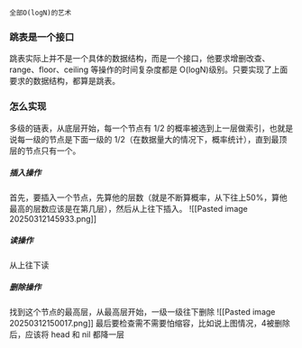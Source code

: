 	全部O(logN)的艺术
### 跳表是一个接口
跳表实际上并不是一个具体的数据结构，而是一个接口，他要求增删改查、range、floor、ceiling 等操作的时间复杂度都是 O(logN)级别。只要实现了上面要求的数据结构，都算是跳表。
### 怎么实现
多级的链表，从底层开始，每一个节点有 1/2 的概率被选到上一层做索引，也就是说每一级的节点是下面一级的 1/2（在数据量大的情况下，概率统计），直到最顶层的节点只有一个。
##### 插入操作
首先，要插入一个节点，先算他的层数（就是不断算概率，从下往上50%，算他最高的层数应该是在第几层），然后从上往下插入。
![[Pasted image 20250312145933.png]]
##### 读操作
从上往下读
##### 删除操作
找到这个节点的最高层，从最高层开始，一级一级往下删除
![[Pasted image 20250312150017.png]]
最后要检查需不需要怕缩容，比如说上图情况，4被删除后，应该将 head 和 nil 都降一层